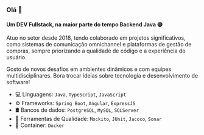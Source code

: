 ### Olá 👋

#### Um DEV Fullstack, na maior parte do tempo Backend Java 😁

Atuo no setor desde 2018, tendo colaborado em projetos significativos, como sistemas de comunicação omnichannel e plataformas de gestão de compras, sempre priorizando a qualidade de código e a experiência do usuário.<br>

Gosto de novos desafios em ambientes dinâmicos e com equipes multidisciplinares. Bora trocar ideias sobre tecnologia e desenvolvimento de software!<br>

- 💻 Linguagens: `Java`, `TypeScript`, `JavaScript`
- ⚙️ Frameworks: `Spring Boot`, `Angular`, `ExpressJS`
- 🛢️ Bancos de dados: `PostgreSQL`, `MySQL`, `SQLServer`
- 🔧 Ferramentas de Qualidade: `Mockito`, `JUnit`, `Jacoco`, `Sonar`
- 🧰 Container: `Docker`
